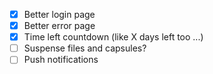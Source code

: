 - [x] Better login page
- [x] Better error page
- [x] Time left countdown (like X days left too ...)
- [ ] Suspense files and capsules?
- [ ] Push notifications